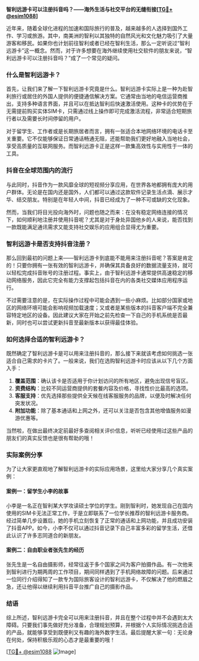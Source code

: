 **智利远游卡可以注册抖音吗？——海外生活与社交平台的无缝衔接[[TG💪+ @esim1088](https://t.me/s/esim1088)]**

近年来，随着全球化进程的加速和国际旅行的普及，越来越多的人选择到国外工作、学习或旅游。其中，南美洲的智利以其独特的自然风光和文化魅力吸引了大量游客和移民。如果你也计划前往智利或者已经在智利生活，那么一定听说过“智利远游卡”这一概念。然而，对于许多想要在海外继续使用社交软件的朋友来说，“智利远游卡可以注册抖音吗？”成了一个常见的疑问。

### 什么是智利远游卡？

首先，让我们来了解一下智利远游卡究竟是什么。智利远游卡实际上是一种为赴智利旅行或居住的外国人提供的便捷通信解决方案。它通常由当地的电信运营商推出，支持多种语言界面，并且可以在抵达智利后快速激活使用。这种卡的优势在于无需提前购买实体SIM卡，只需通过线上操作即可完成激活流程，非常适合短期旅行者以及需要长时间停留的用户。

对于留学生、工作者或是长期旅居者而言，拥有一张适合本地网络环境的电话卡至关重要。它不仅能够保证日常通话畅通无阻，还能帮助我们更好地融入当地社会，享受高质量的互联网服务。而智利远游卡正是这样一款集高效性与实用性于一体的工具。

### 抖音在全球范围内的流行

与此同时，抖音作为一款风靡全球的短视频分享应用，在世界各地都拥有庞大的用户群体。无论是在国内还是国外，人们都可以通过这款软件记录生活点滴、展示才华、结交朋友。特别是在年轻人中间，抖音已经成为了一种不可或缺的文化现象。

然而，当我们将目光投向海外时，问题也随之而来：在没有稳定网络连接的情况下，如何顺利地注册并使用抖音呢？尤其是对于身处异国他乡的人来说，能否找到一款既能满足通讯需求又能支持社交娱乐的应用组合显得尤为重要。

### 智利远游卡是否支持抖音注册？

那么回到最初的问题上来——智利远游卡到底能不能用来注册抖音呢？答案是肯定的！只要你拥有一张有效的智利远游卡，并确保其具备良好的数据流量支持，就可以轻松完成抖音账号的注册过程。事实上，由于智利远游卡通常提供高速稳定的移动网络服务，因此它完全有能力支撑起包括抖音在内的各类社交媒体应用程序运行。

不过需要注意的是，在实际操作过程中可能会遇到一些小麻烦。比如部分国家或地区的网络环境可能会影响视频加载速度；又或者是某些版本的抖音客户端不完全兼容特定地区的设备。因此建议大家在开始之前先检查一下自己的手机系统是否最新，同时也可以尝试更新抖音至最新版本以获得最佳体验。

### 如何选择合适的智利远游卡？

既然确定了智利远游卡是可以用来注册抖音的，那么接下来就该考虑如何挑选一张适合自己需求的卡片了。一般来说，我们在选购智利远游卡时应该从以下几个方面入手：

1. **覆盖范围**：确认该卡是否适用于你计划访问的所有地区，避免出现信号盲区。
2. **资费结构**：比较不同运营商提供的套餐内容及价格，寻找性价比最高的选项。
3. **客服支持**：优先选择那些提供全天候在线客服服务的品牌，以便及时解决任何突发状况。
4. **附加功能**：除了基本通话和上网之外，还可以关注是否包含其他增值服务如漫游优惠等。

当然啦，在做出最终决定前最好多查阅相关评价信息，听听已经使用过这些产品的朋友们的真实反馈也是很有帮助的哦！

### 实际案例分享

为了让大家更直观地了解智利远游卡的实际应用场景，这里给大家分享几个真实案例：

#### 案例一：留学生小李的故事
小李是一名正在智利某大学攻读硕士学位的学生。刚到智利时，她发现自己在国内使用的SIM卡无法正常工作，于是立即联系了一位学长推荐的智利远游卡服务商。经过简单几步设置后，她的手机立刻恢复了正常的通话和上网功能，并且成功安装了抖音APP。如今，小李不仅可以通过抖音记录下自己丰富多彩的留学生活，还借此认识了许多志同道合的新朋友。

#### 案例二：自由职业者张先生的经历
张先生是一名自由摄影师，经常往返于多个国家之间为客户拍摄作品。有一次他来到智利进行为期两周的工作项目，期间同样遇到了手机网络故障的问题。后来通过一位同行介绍得知了一款专为国际旅客设计的智利远游卡，不仅解决了他的燃眉之急，还让他得以继续利用抖音平台推广自己的摄影作品。

### 结语

综上所述，智利远游卡完全可以用来注册抖音，并且在整个过程中并不会遇到太大障碍。只要我们事先做好充分准备，合理规划预算，并根据个人实际情况挑选合适的产品，就能够享受到既便利又有趣的海外数字生活。最后提醒大家一句：无论身在何处，保持积极乐观的心态才是最重要的哦！

[[TG💪+ @esim1088](https://t.me/s/esim1088) ![Image](https://i.postimg.cc/4NQfJmqS/Snipaste-2025-05-13-00-14-12.png)]